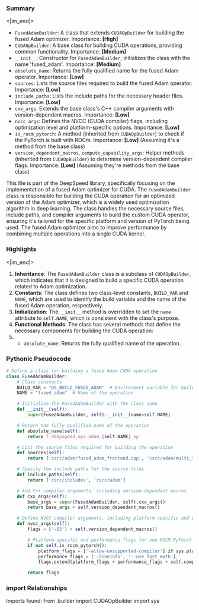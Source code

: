 

### Summary

<|im_end|>

* `FusedAdamBuilder`: A class that extends `CUDAOpBuilder` for building the fused Adam optimizer. Importance: **[High]**
* `CUDAOpBuilder`: A base class for building CUDA operations, providing common functionality. Importance: **[Medium]**
* `__init__`: Constructor for `FusedAdamBuilder`, initializes the class with the name 'fused_adam'. Importance: **[Medium]**
* `absolute_name`: Returns the fully qualified name for the fused Adam operator. Importance: **[Low]**
* `sources`: Lists the source files required to build the fused Adam operator. Importance: **[Low]** 
* `include_paths`: Lists the include paths for the necessary header files. Importance: **[Low]**
* `cxx_args`: Extends the base class's C++ compiler arguments with version-dependent macros. Importance: **[Low]**
* `nvcc_args`: Defines the NVCC (CUDA compiler) flags, including optimization level and platform-specific options. Importance: **[Low]**
* `is_rocm_pytorch`: A method (inherited from `CUDAOpBuilder`) to check if the PyTorch is built with ROCm. Importance: **[Low]** (Assuming it's a method from the base class)
* `version_dependent_macros`, `compute_capability_args`: Helper methods (inherited from `CUDAOpBuilder`) to determine version-dependent compiler flags. Importance: **[Low]** (Assuming they're methods from the base class)

This file is part of the DeepSpeed library, specifically focusing on the implementation of a fused Adam optimizer for CUDA. The `FusedAdamBuilder` class is responsible for building the CUDA operation for an optimized version of the Adam optimizer, which is a widely used optimization algorithm in deep learning. The class handles the necessary source files, include paths, and compiler arguments to build the custom CUDA operator, ensuring it's tailored for the specific platform and version of PyTorch being used. The fused Adam optimizer aims to improve performance by combining multiple operations into a single CUDA kernel.

### Highlights

<|im_end|>

1. **Inheritance**: The `FusedAdamBuilder` class is a subclass of `CUDAOpBuilder`, which indicates that it is designed to build a specific CUDA operation related to Adam optimization.
2. **Constants**: The class defines two class-level constants, `BUILD_VAR` and `NAME`, which are used to identify the build variable and the name of the fused Adam operation, respectively.
3. **Initialization**: The `__init__` method is overridden to set the `name` attribute to `self.NAME`, which is consistent with the class's purpose.
4. **Functional Methods**: The class has several methods that define the necessary components for building the CUDA operation:
5. - `absolute_name`: Returns the fully qualified name of the operation.

### Pythonic Pseudocode

```python
# Define a class for building a fused Adam CUDA operation
class FusedAdamBuilder:
    # Class constants
    BUILD_VAR = "DS_BUILD_FUSED_ADAM"  # Environment variable for build flag
    NAME = "fused_adam"  # Name of the operation

    # Initialize the FusedAdamBuilder with the class name
    def __init__(self):
        super(FusedAdamBuilder, self).__init__(name=self.NAME)

    # Return the fully qualified name of the operation
    def absolute_name(self):
        return f'deepspeed.ops.adam.{self.NAME}_op'

    # List the source files required for building the operation
    def sources(self):
        return ['csrc/adam/fused_adam_frontend.cpp', 'csrc/adam/multi_tensor_adam.cu']

    # Specify the include paths for the source files
    def include_paths(self):
        return ['csrc/includes', 'csrc/adam']

    # Add C++ compiler arguments, including version-dependent macros
    def cxx_args(self):
        base_args = super(FusedAdamBuilder, self).cxx_args()
        return base_args + self.version_dependent_macros()

    # Define NVCC compiler arguments, including platform-specific and performance flags
    def nvcc_args(self):
        flags = ['-O3'] + self.version_dependent_macros()

        # Platform-specific and performance flags for non-ROCM PyTorch
        if not self.is_rocm_pytorch():
            platform_flags = ['-allow-unsupported-compiler'] if sys.platform == "win32" else []
            performance_flags = ['-lineinfo', '--use_fast_math']
            flags.extend(platform_flags + performance_flags + self.compute_capability_args())

        return flags
```


### import Relationships

Imports found:
from .builder import CUDAOpBuilder
import sys